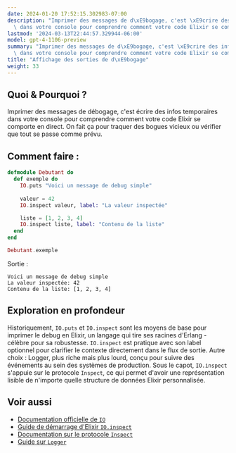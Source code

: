 ```yaml
---
date: 2024-01-20 17:52:15.302983-07:00
description: "Imprimer des messages de d\xE9bogage, c'est \xE9crire des infos temporaires\
  \ dans votre console pour comprendre comment votre code Elixir se comporte en direct.\u2026"
lastmod: '2024-03-13T22:44:57.329944-06:00'
model: gpt-4-1106-preview
summary: "Imprimer des messages de d\xE9bogage, c'est \xE9crire des infos temporaires\
  \ dans votre console pour comprendre comment votre code Elixir se comporte en direct."
title: "Affichage des sorties de d\xE9bogage"
weight: 33
---
```


## Quoi & Pourquoi ?
Imprimer des messages de débogage, c'est écrire des infos temporaires dans votre console pour comprendre comment votre code Elixir se comporte en direct. On fait ça pour traquer des bogues vicieux ou vérifier que tout se passe comme prévu.

## Comment faire :
```elixir
defmodule Debutant do
  def exemple do
    IO.puts "Voici un message de debug simple"
    
    valeur = 42
    IO.inspect valeur, label: "La valeur inspectée"

    liste = [1, 2, 3, 4]
    IO.inspect liste, label: "Contenu de la liste"
  end
end

Debutant.exemple
```
Sortie :
```
Voici un message de debug simple
La valeur inspectée: 42
Contenu de la liste: [1, 2, 3, 4]
```

## Exploration en profondeur
Historiquement, `IO.puts` et `IO.inspect` sont les moyens de base pour imprimer le debug en Elixir, un langage qui tire ses racines d'Erlang - célèbre pour sa robustesse. `IO.inspect` est pratique avec son label optionnel pour clarifier le contexte directement dans le flux de sortie. Autre choix : Logger, plus riche mais plus lourd, conçu pour suivre des événements au sein des systèmes de production. Sous le capot, `IO.inspect` s'appuie sur le protocole `Inspect`, ce qui permet d'avoir une représentation lisible de n'importe quelle structure de données Elixir personnalisée.

## Voir aussi
- [Documentation officielle de `IO`](https://hexdocs.pm/elixir/IO.html)
- [Guide de démarrage d'Elixir `IO.inspect`](https://elixir-lang.org/getting-started/debugging.html#i-o-inspect)
- [Documentation sur le protocole `Inspect`](https://hexdocs.pm/elixir/Inspect.Opts.html)
- [Guide sur `Logger`](https://hexdocs.pm/logger/Logger.html)

